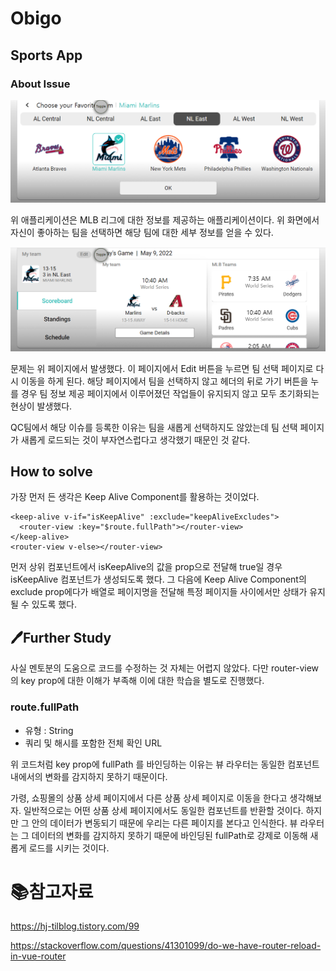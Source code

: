 # Obigo

## Sports App

### About Issue

![image-20220509104752793](./md-images/image-20220509104752793.png)

위 애플리케이션은 MLB 리그에 대한 정보를 제공하는 애플리케이션이다. 위 화면에서 자신이 좋아하는 팀을 선택하면 해당 팀에 대한 세부 정보를 얻을 수 있다.

![image-20220509104936789](./md-images/image-20220509104936789.png)

문제는 위 페이지에서 발생했다. 이 페이지에서 Edit 버튼을 누르면 팀 선택 페이지로 다시 이동을 하게 된다. 해당 페이지에서 팀을 선택하지 않고 헤더의 뒤로 가기 버튼을 누를 경우 팀 정보 제공 페이지에서 이루어졌던 작업들이 유지되지 않고 모두 초기화되는 현상이 발생했다.

QC팀에서 해당 이슈를 등록한 이유는 팀을 새롭게 선택하지도 않았는데 팀 선택 페이지가 새롭게 로드되는 것이 부자연스럽다고 생각했기 때문인 것 같다.

## How to solve

가장 먼저 든 생각은 Keep Alive Component를 활용하는 것이었다.

```vue
<keep-alive v-if="isKeepAlive" :exclude="keepAliveExcludes">
  <router-view :key="$route.fullPath"></router-view>
</keep-alive>
<router-view v-else></router-view>
```

먼저 상위 컴포넌트에서 isKeepAlive의 값을 prop으로 전달해 true일 경우 isKeepAlive 컴포넌트가 생성되도록 했다. 그 다음에 Keep Alive Component의 exclude prop에다가 배열로 페이지명을 전달해 특정 페이지들 사이에서만 상태가 유지될 수 있도록 했다.

## :pen:Further Study

사실 멘토분의 도움으로 코드를 수정하는 것 자체는 어렵지 않았다. 다만 router-view 의 key prop에 대한 이해가 부족해 이에 대한 학습을 별도로 진행했다.

### route.fullPath

- 유형 : String
- 쿼리 및 해시를 포함한 전체 확인 URL

위 코드처럼 key prop에 fullPath 를 바인딩하는 이유는 뷰 라우터는 동일한 컴포넌트 내에서의 변화를 감지하지 못하기 때문이다.

가령, 쇼핑몰의 상품 상세 페이지에서 다른 상품 상세 페이지로 이동을 한다고 생각해보자. 일반적으로는 어떤 상품 상세 페이지에서도 동일한 컴포넌트를 반환할 것이다. 하지만 그 안의 데이터가 변동되기 때문에 우리는 다른 페이지를 본다고 인식한다. 뷰 라우터는 그 데이터의 변화를 감지하지 못하기 때문에 바인딩된 fullPath로 강제로 이동해 새롭게 로드를 시키는 것이다.

# :books:참고자료

https://hj-tilblog.tistory.com/99

https://stackoverflow.com/questions/41301099/do-we-have-router-reload-in-vue-router